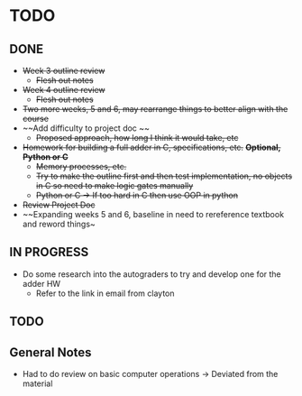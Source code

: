 # TODO

## DONE

- ~~Week 3 outline review~~
  - ~~Flesh out notes~~
- ~~Week 4 outline review~~
  - ~~Flesh out notes~~
- ~~Two more weeks, 5 and 6, may rearrange things to better align with the course~~
- ~~Add difficulty to project doc ~~
  - ~~Proposed approach, how long I think it would take, etc~~
- ~~Homework for building a full adder in C, specifications, etc.~~
~~**Optional, Python or C**~~
  - ~~Memory processes, etc.~~
  - ~~Try to make the outline first and then test implementation, no objects in C so need to make logic gates manually~~
  - ~~Python or C -> If too hard in C then use OOP in python~~
- ~~Review Project Doc~~
- ~~Expanding weeks 5 and 6, baseline in need to rereference textbook and reword things~

## IN PROGRESS

- Do some research into the autograders to try and develop one for the adder HW
  - Refer to the link in email from clayton

## TODO

## General Notes 

- Had to do review on basic computer operations -> Deviated from the material

